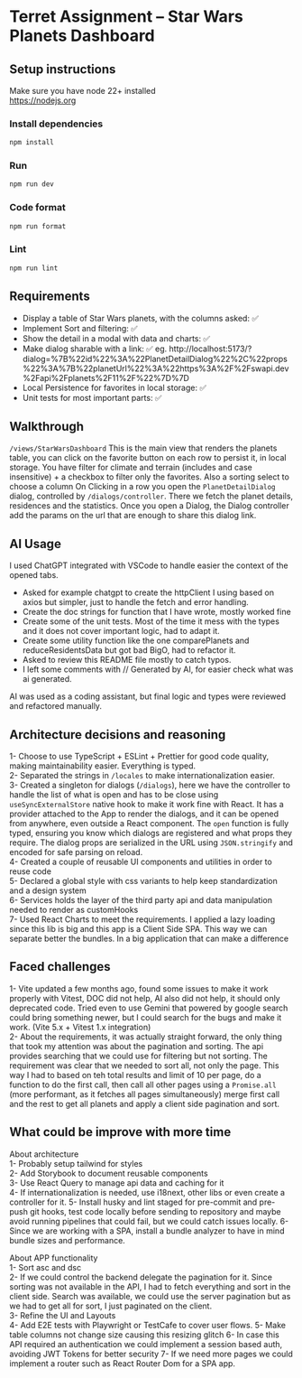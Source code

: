 # Terret Assignment – Star Wars Planets Dashboard

## Setup instructions

Make sure you have node 22+ installed  
https://nodejs.org

### Install dependencies

```bash
npm install
```

### Run

```bash
npm run dev
```

### Code format

```bash
npm run format
```

### Lint

```bash
npm run lint
```

## Requirements

- Display a table of Star Wars planets, with the columns asked: ✅
- Implement Sort and filtering: ✅
- Show the detail in a modal with data and charts: ✅
- Make dialog sharable with a link: ✅ eg. http://localhost:5173/?dialog=%7B%22id%22%3A%22PlanetDetailDialog%22%2C%22props%22%3A%7B%22planetUrl%22%3A%22https%3A%2F%2Fswapi.dev%2Fapi%2Fplanets%2F11%2F%22%7D%7D
- Local Persistence for favorites in local storage: ✅
- Unit tests for most important parts: ✅

## Walkthrough

`/views/StarWarsDashboard` 
This is the main view that renders the planets table, you can click on the favorite button on each row to persist it, in local storage.
You have filter for climate and terrain (includes and case insensitive) + a checkbox to filter only the favorites. Also a sorting select to choose a column
On Clicking in a row you open the `PlanetDetailDialog` dialog, controlled by `/dialogs/controller`. There we fetch the planet details, residences and the statistics.
Once you open a Dialog, the Dialog controller add the params on the url that are enough to share this dialog link.

## AI Usage

I used ChatGPT integrated with VSCode to handle easier the context of the opened tabs.
- Asked for example chatgpt to create the httpClient I using based on axios but simpler, just to handle the fetch and error handling.
- Create the doc strings for function that I have wrote, mostly worked fine
- Create some of the unit tests. Most of the time it mess with the types and it does not cover important logic, had to adapt it.
- Create some utility function like the one comparePlanets and reduceResidentsData but got bad BigO, had to refactor it.
- Asked to review this README file mostly to catch typos.
- I left some comments with // Generated by AI, for easier check what was ai generated.

AI was used as a coding assistant, but final logic and types were reviewed and refactored manually.

## Architecture decisions and reasoning

1- Choose to use TypeScript + ESLint + Prettier for good code quality, making maintainability easier. Everything is typed.  
2- Separated the strings in `/locales` to make internationalization easier.  
3- Created a singleton for dialogs (`/dialogs`), here we have the controller to handle the list of what is open and has to be close using `useSyncExternalStore` native hook to make it work fine with React. It has a provider attached to the App to render the dialogs, and it can be opened from anywhere, even outside a React component. The `open` function is fully typed, ensuring you know which dialogs are registered and what props they require. The dialog props are serialized in the URL using `JSON.stringify` and encoded for safe parsing on reload.  
4- Created a couple of reusable UI components and utilities in order to reuse code  
5- Declared a global style with css variants to help keep standardization and a design system  
6- Services holds the layer of the third party api and data manipulation needed to render as customHooks  
7- Used React Charts to meet the requirements. I applied a lazy loading since this lib is big and this app is a Client Side SPA. This way we can separate better the bundles. In a big application that can make a difference

## Faced challenges

1- Vite updated a few months ago, found some issues to make it work properly with Vitest, DOC did not help, AI also did not help, it should only deprecated code. Tried even to use Gemini that powered by google search could bring something newer, but I could search for the bugs and make it work. (Vite 5.x + Vitest 1.x integration)  
2- About the requirements, it was actually straight forward, the only thing that took my attention was about the pagination and sorting. The api provides searching that we could use for filtering but not sorting. The requirement was clear that we needed to sort all, not only the page. This way I had to based on teh total results and limit of 10 per page, do a function to do the first call, then call all other pages using a `Promise.all` (more performant, as it fetches all pages simultaneously) merge first call and the rest to get all planets and apply a client side pagination and sort.

## What could be improve with more time

About architecture  
1- Probably setup tailwind for styles  
2- Add Storybook to document reusable components  
3- Use React Query to manage api data and caching for it  
4- If internationalization is needed, use i18next, other libs or even create a controller for it.
5- Install husky and lint staged for pre-commit and pre-push git hooks, test code locally before sending to repository and maybe avoid running pipelines that could fail, but we could catch issues locally.
6- Since we are working with a SPA, install a bundle analyzer to have in mind bundle sizes and performance.

About APP functionality  
1- Sort asc and dsc  
2- If we could control the backend delegate the pagination for it. Since sorting was not available in the API, I had to fetch everything and sort in the client side. Search was available, we could use the server pagination but as we had to get all for sort, I just paginated on the client.  
3- Refine the UI and Layouts  
4- Add E2E tests with Playwright or TestCafe to cover user flows.
5- Make table columns not change size causing this resizing glitch
6- In case this API required an authentication we could implement a session based auth, avoiding JWT Tokens for better security
7- If we need more pages we could implement a router such as React Router Dom for a SPA app.
